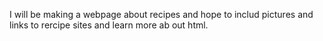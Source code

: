 I will be making a webpage about recipes and hope to includ pictures and links to rercipe sites and learn more ab out html.
